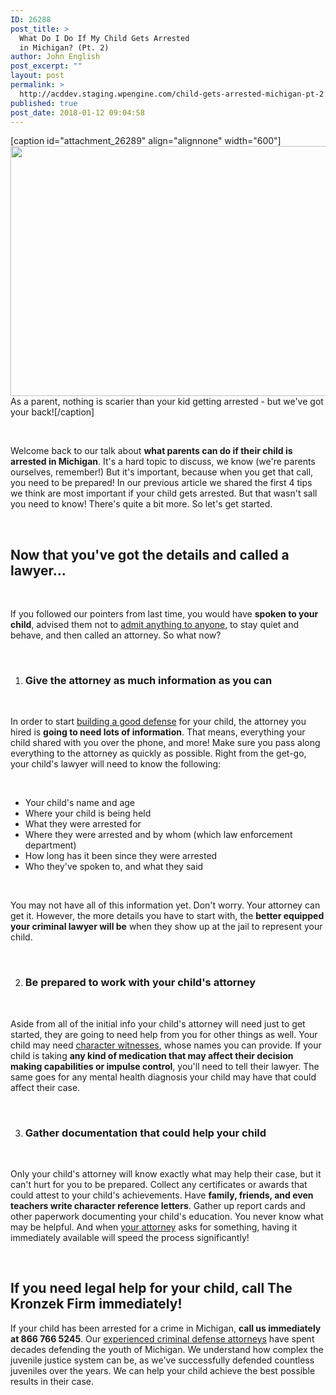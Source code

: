 ```yaml
---
ID: 26288
post_title: >
  What Do I Do If My Child Gets Arrested
  in Michigan? (Pt. 2)
author: John English
post_excerpt: ""
layout: post
permalink: >
  http://acddev.staging.wpengine.com/child-gets-arrested-michigan-pt-2.html
published: true
post_date: 2018-01-12 09:04:58
---
```

[caption id="attachment_26289" align="alignnone" width="600"]<img class=" wp-image-26289" src="http://acddev.staging.wpengine.com/wp-content/uploads/2018/01/canstockphoto17179961-300x200.jpg" alt="" width="600" height="400" /> As a parent, nothing is scarier than your kid getting arrested - but we've got your back![/caption]

&nbsp;

<span style="font-weight: 400;">Welcome back to our talk about </span><b>what parents can do if their child is arrested in Michigan</b><span style="font-weight: 400;">. It's a hard topic to discuss, we know (we're parents ourselves, remember!) But it's important, because when you get that call, you need to be prepared! In our previous article we shared the first 4 tips we think are most important if your child gets arrested. But that wasn't sall you need to know! There's quite a bit more. So let's get started.</span>

&nbsp;
<h2><b>Now that you've got the details and called a lawyer...</b></h2>
&nbsp;

<span style="font-weight: 400;">If you followed our pointers from last time, you would have </span><b>spoken to your child</b><span style="font-weight: 400;">, advised them not to </span><a href="https://acddev.staging.wpengine.com/cop-secrets.html"><span style="font-weight: 400;">admit anything to anyone</span></a><span style="font-weight: 400;">, to stay quiet and behave, and then called an attorney. So what now?</span>

&nbsp;
<ol>
 	<li>
<h3><b> Give the attorney as much information as you can</b></h3>
</li>
</ol>
&nbsp;

<span style="font-weight: 400;">In order to start </span><a href="https://acddev.staging.wpengine.com/hyta-sentencing.html"><span style="font-weight: 400;">building a good defense</span></a><span style="font-weight: 400;"> for your child, the attorney you hired is </span><b>going to need lots of information</b><span style="font-weight: 400;">. That means, everything your child shared with you over the phone, and more! Make sure you pass along everything to the attorney as quickly as possible. Right from the get-go, your child's lawyer will need to know the following:</span>

&nbsp;
<ul>
 	<li style="font-weight: 400;"><span style="font-weight: 400;">Your child's name and age</span></li>
 	<li style="font-weight: 400;"><span style="font-weight: 400;">Where your child is being held</span></li>
 	<li style="font-weight: 400;"><span style="font-weight: 400;">What they were arrested for</span></li>
 	<li style="font-weight: 400;"><span style="font-weight: 400;">Where they were arrested and by whom (which law enforcement department)</span></li>
 	<li style="font-weight: 400;"><span style="font-weight: 400;">How long has it been since they were arrested</span></li>
 	<li style="font-weight: 400;"><span style="font-weight: 400;">Who they've spoken to, and what they said</span></li>
</ul>
&nbsp;

<span style="font-weight: 400;">You may not have all of this information yet. Don't worry. Your attorney can get it. However, the more details you have to start with, the </span><b>better equipped your criminal lawyer will be</b><span style="font-weight: 400;"> when they show up at the jail to represent your child.</span>

&nbsp;
<ol start="2">
 	<li>
<h3><b> Be prepared to work with your child's attorney</b></h3>
</li>
</ol>
&nbsp;

<span style="font-weight: 400;">Aside from all of the initial info your child's attorney will need just to get started, they are going to need help from you for other things as well. Your child may need </span><a href="https://acddev.staging.wpengine.com/getting-dismissals.html"><span style="font-weight: 400;">character witnesses</span></a><span style="font-weight: 400;">, whose names you can provide. If your child is taking </span><b>any kind of medication that may affect their decision making capabilities or impulse control</b><span style="font-weight: 400;">, you'll need to tell their lawyer. The same goes for any mental health diagnosis your child may have that could affect their case.</span>

&nbsp;
<ol start="3">
 	<li>
<h3><b> Gather documentation that could help your child</b></h3>
</li>
</ol>
&nbsp;

<span style="font-weight: 400;">Only your child's attorney will know exactly what may help their case, but it can't hurt for you to be prepared. Collect any certificates or awards that could attest to your child's achievements. Have </span><b>family, friends, and even teachers write character reference letters</b><span style="font-weight: 400;">. Gather up report cards and other paperwork documenting your child's education. You never know what may be helpful. And when </span><a href="https://acddev.staging.wpengine.com/john-m-english.html"><span style="font-weight: 400;">your attorney</span></a><span style="font-weight: 400;"> asks for something, having it immediately available will speed the process significantly!</span>

&nbsp;
<h2><b>If you need legal help for your child, call The Kronzek Firm immediately!</b></h2>
<span style="font-weight: 400;">If your child has been arrested for a crime in Michigan, </span><b>call us immediately at 866 766 5245</b><span style="font-weight: 400;">. Our </span><a href="https://acddev.staging.wpengine.com/trial-attorneys.html"><span style="font-weight: 400;">experienced criminal defense attorneys</span></a><span style="font-weight: 400;"> have spent decades defending the youth of Michigan. We understand how complex the juvenile justice system can be, as we've successfully defended countless juveniles over the years. We can help your child achieve the best possible results in their case. </span>